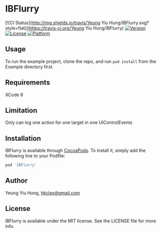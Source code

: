 # IBFlurry

[![CI Status](http://img.shields.io/travis/Yeung Yiu Hung/IBFlurry.svg?style=flat)](https://travis-ci.org/Yeung Yiu Hung/IBFlurry)
[![Version](https://img.shields.io/cocoapods/v/IBFlurry.svg?style=flat)](http://cocoapods.org/pods/IBFlurry)
[![License](https://img.shields.io/cocoapods/l/IBFlurry.svg?style=flat)](http://cocoapods.org/pods/IBFlurry)
[![Platform](https://img.shields.io/cocoapods/p/IBFlurry.svg?style=flat)](http://cocoapods.org/pods/IBFlurry)

## Usage

To run the example project, clone the repo, and run `pod install` from the Example directory first.

## Requirements

XCode 6

## Limitation

Only can log one action for one target in one UIControlEvents

## Installation

IBFlurry is available through [CocoaPods](http://cocoapods.org). To install
it, simply add the following line to your Podfile:

```ruby
pod 'IBFlurry'
```

## Author

Yeung Yiu Hung, hkclex@gmail.com

## License

IBFlurry is available under the MIT license. See the LICENSE file for more info.
